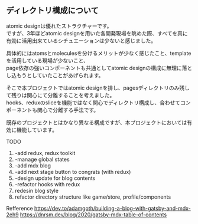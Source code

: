 ## ディレクトリ構成について

atomic designは優れたストラクチャーです。  
ですが、3年ほどatomic designを用いた各開発現場を眺めた際、すべてを真に有効に活用出来ているシチュエーションは少ないと感じました。  
  
具体的にはatomsとmoleculesを分けるメリットが少なく感じたこと、templateを活用している現場が少ないこと、  
page依存の強いコンポーネントも共通としてatomic designの構成に無理に落とし込もうとしていたことがあげられます。  
  
そこで本プロジェクトではatomic designを排し、pagesディレクトリのみ残して残りは関心にて分離することを考えました。  
hooks、reduxのsliceを機能ではなく関心でディレクトリ構成し、合わせてコンポーネントも関心で分離する手法です。  
  
既存のプロジェクトとはかなり異なる構成ですが、本プロジェクトにおいては有効に機能しています。





TODO
1. -add redux, redux toolkit
2. -manage global states
3. -add mdx blog
4. -add next stage button to congrats (with redux)
5. -design update for blog contents
6. -refactor hooks with redux
7. redesin blog style
8. refactor directory structure like game/store, profile/components



Refference
https://dev.to/adamgoth/building-a-blog-with-gatsby-and-mdx-2eh9
https://dnrsm.dev/blog/2020/gatsby-mdx-table-of-contents



<!-- 
<p align="center">
  <a href="https://www.gatsbyjs.com/?utm_source=starter&utm_medium=readme&utm_campaign=minimal-starter">
    <img alt="Gatsby" src="https://www.gatsbyjs.com/Gatsby-Monogram.svg" width="60" />
  </a>
</p>
<h1 align="center">
  Gatsby minimal starter
</h1>

## 🚀 Quick start

1.  **Create a Gatsby site.**

    Use the Gatsby CLI to create a new site, specifying the minimal starter.

    ```shell
    # create a new Gatsby site using the minimal starter
    npm init gatsby
    ```

2.  **Start developing.**

    Navigate into your new site’s directory and start it up.

    ```shell
    cd my-gatsby-site/
    npm run develop
    ```

3.  **Open the code and start customizing!**

    Your site is now running at http://localhost:8000!

    Edit `src/pages/index.js` to see your site update in real-time!

4.  **Learn more**

    - [Documentation](https://www.gatsbyjs.com/docs/?utm_source=starter&utm_medium=readme&utm_campaign=minimal-starter)

    - [Tutorials](https://www.gatsbyjs.com/tutorial/?utm_source=starter&utm_medium=readme&utm_campaign=minimal-starter)

    - [Guides](https://www.gatsbyjs.com/tutorial/?utm_source=starter&utm_medium=readme&utm_campaign=minimal-starter)

    - [API Reference](https://www.gatsbyjs.com/docs/api-reference/?utm_source=starter&utm_medium=readme&utm_campaign=minimal-starter)

    - [Plugin Library](https://www.gatsbyjs.com/plugins?utm_source=starter&utm_medium=readme&utm_campaign=minimal-starter)

    - [Cheat Sheet](https://www.gatsbyjs.com/docs/cheat-sheet/?utm_source=starter&utm_medium=readme&utm_campaign=minimal-starter)

## 🚀 Quick start (Gatsby Cloud)

Deploy this starter with one click on [Gatsby Cloud](https://www.gatsbyjs.com/cloud/):

[<img src="https://www.gatsbyjs.com/deploynow.svg" alt="Deploy to Gatsby Cloud">](https://www.gatsbyjs.com/dashboard/deploynow?url=https://github.com/gatsbyjs/gatsby-starter-minimal) -->
